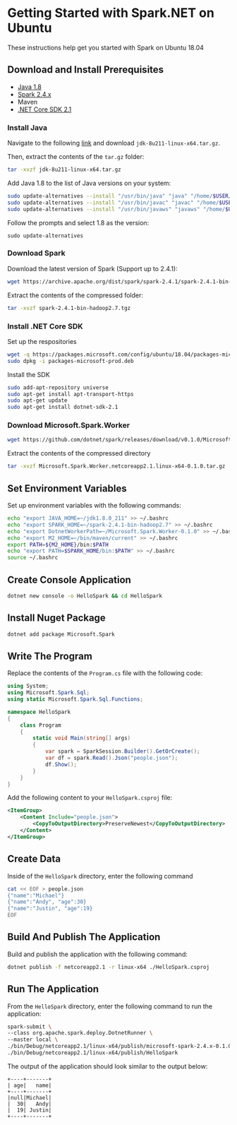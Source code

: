 # Getting Started with Spark.NET on Ubuntu

These instructions help get you started with Spark on Ubuntu 18.04

## Download and Install Prerequisites

- [Java 1.8](https://www.oracle.com/technetwork/java/javase/downloads/jdk8-downloads-2133151.html)
- [Spark 2.4.x](https://spark.apache.org/downloads.html)
- Maven
- [.NET Core SDK 2.1](https://dotnet.microsoft.com/download/dotnet-core/2.1)

### Install Java

Navigate to the following [link](https://www.oracle.com/technetwork/java/javase/downloads/jdk8-downloads-2133151.html) and download `jdk-8u211-linux-x64.tar.gz`.

Then, extract the contents of the `tar.gz` folder:

```bash
tar -xvzf jdk-8u211-linux-x64.tar.gz
```

Add Java 1.8 to the list of Java versions on your system:

```bash
sudo update-alternatives --install "/usr/bin/java" "java" "/home/$USER/jdk1.8.0_211/bin/java" 1500
sudo update-alternatives --install "/usr/bin/javac" "javac" "/home/$USER/jdk1.8.0_211/bin/javac" 1500
sudo update-alternatives --install "/usr/bin/javaws" "javaws" "/home/$USER/jdk1.8.0_211/bin/javaws" 1500
```

Follow the prompts and select 1.8 as the version:

```
sudo update-alternatives
```

### Download Spark

Download the latest version of Spark (Support up to 2.4.1):

```bash
wget https://archive.apache.org/dist/spark/spark-2.4.1/spark-2.4.1-bin-hadoop2.7.tgz
```

Extract the contents of the compressed folder:

```bash
tar -xvzf spark-2.4.1-bin-hadoop2.7.tgz
```

### Install .NET Core SDK

Set up the respositories

```bash
wget -q https://packages.microsoft.com/config/ubuntu/18.04/packages-microsoft-prod.deb
sudo dpkg -i packages-microsoft-prod.deb
```

Install the SDK

```bash
sudo add-apt-repository universe
sudo apt-get install apt-transport-https
sudo apt-get update
sudo apt-get install dotnet-sdk-2.1
```

### Download Microsoft.Spark.Worker

```bash
wget https://github.com/dotnet/spark/releases/download/v0.1.0/Microsoft.Spark.Worker.netcoreapp2.1.linux-x64-0.1.0.tar.gz
```

Extract the contents of the compressed directory

```bash
tar -xvzf Microsoft.Spark.Worker.netcoreapp2.1.linux-x64-0.1.0.tar.gz
```

## Set Environment Variables

Set up environment variables with the following commands:

```bash
echo "export JAVA_HOME=~/jdk1.8.0_211" >> ~/.bashrc
echo "export SPARK_HOME=~/spark-2.4.1-bin-hadoop2.7" >> ~/.bashrc
echo "export DotnetWorkerPath=~/Microsoft.Spark.Worker-0.1.0" >> ~/.bashrc
echo "export M2_HOME=~/bin/maven/current" >> ~/.bashrc
export PATH=${M2_HOME}/bin:$PATH
echo "export PATH=$SPARK_HOME/bin:$PATH" >> ~/.bashrc
source ~/.bashrc
```

## Create Console Application

```bash
dotnet new console -o HelloSpark && cd HelloSpark
```

## Install Nuget Package

```bash
dotnet add package Microsoft.Spark
```

## Write The Program

Replace the contents of the `Program.cs` file with the following code:

```csharp
using System;
using Microsoft.Spark.Sql;
using static Microsoft.Spark.Sql.Functions;

namespace HelloSpark
{
    class Program
    {
        static void Main(string[] args)
        {
            var spark = SparkSession.Builder().GetOrCreate();
            var df = spark.Read().Json("people.json");
            df.Show();
        }
    }
}
```

Add the following content to your `HelloSpark.csproj` file:

```xml
<ItemGroup>
    <Content Include="people.json">
        <CopyToOutputDirectory>PreserveNewest</CopyToOutputDirectory>
    </Content>
</ItemGroup>
```

## Create Data

Inside of the `HelloSpark` directory, enter the following command

```bash
cat << EOF > people.json
{"name":"Michael"} 
{"name":"Andy", "age":30} 
{"name":"Justin", "age":19} 
EOF
```

## Build And Publish The Application

Build and publish the application with the following command:

```bash
dotnet publish -f netcoreapp2.1 -r linux-x64 ./HelloSpark.csproj
```

## Run The Application

From the `HelloSpark` directory, enter the following command to run the application:

```bash
spark-submit \
--class org.apache.spark.deploy.DotnetRunner \
--master local \
./bin/Debug/netcoreapp2.1/linux-x64/publish/microsoft-spark-2.4.x-0.1.0.jar \
./bin/Debug/netcoreapp2.1/linux-x64/publish/HelloSpark
```

The output of the application should look similar to the output below:

```text
+----+-------+
| age|   name|
+----+-------+
|null|Michael|
|  30|   Andy|
|  19| Justin|
+----+-------+
```
